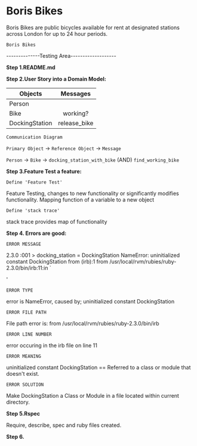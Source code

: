 # Boris Bikes #

Boris Bikes are public bicycles available for rent at designated stations across London for up to 24 hour periods.

```Boris Bikes```


--------------Testing Area-------------------

**Step 1.README.md**

**Step 2.User Story into a Domain Model:**


|Objects        | Messages          |
|---------------|:-----------------:|
|Person         |                   |
|Bike           |working?           |
|DockingStation |release_bike       |



```Communication Diagram```

```Primary Object``` → ```Reference Object``` → ```Message```

```Person``` → ```Bike``` → ```docking_station_with_bike```  (AND) ```find_working_bike```

**Step 3.Feature Test a feature:**

```Define 'Feature Test'``` 

Feature Testing, changes to new functionality or significantly modifies functionality. Mapping function of a variable to a new object

```Define 'stack trace'```

stack trace provides map of functionality

**Step 4. Errors are good:**

```ERROR MESSAGE```

2.3.0 :001 > docking_station = DockingStation
NameError: uninitialized constant DockingStation
        from (irb):1
        from /usr/local/rvm/rubies/ruby-2.3.0/bin/irb:11:in `<main>'


```ERROR TYPE```

error is NameError, caused by; uninitialized constant DockingStation

```ERROR FILE PATH```

File path error is:  from /usr/local/rvm/rubies/ruby-2.3.0/bin/irb

```ERROR LINE NUMBER```

error occuring in the irb file on line 11

```ERROR MEANING```

uninitialized constant DockingStation == Referred to a class or module that doesn't exist.

```ERROR SOLUTION```

Make DockingStation a Class or Module in a file located within current directory.

**Step 5.Rspec**

Require, describe, spec and ruby files created.

**Step 6.**









